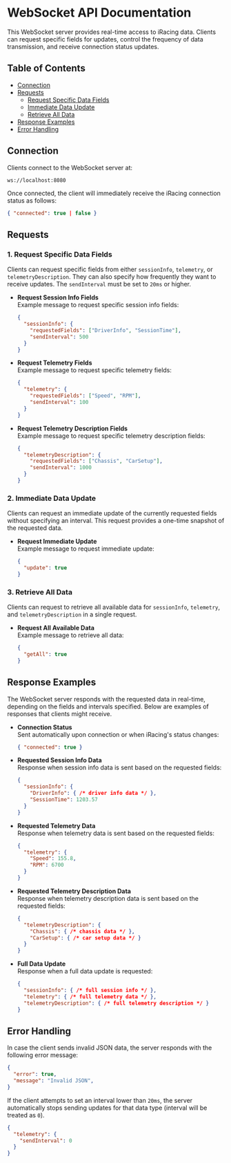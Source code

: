 # WebSocket API Documentation

This WebSocket server provides real-time access to iRacing data. Clients can request specific fields for updates, control the frequency of data transmission, and receive connection status updates.

## Table of Contents

- [Connection](#connection)
- [Requests](#requests)
  - [Request Specific Data Fields](#request-specific-data-fields)
  - [Immediate Data Update](#immediate-data-update)
  - [Retrieve All Data](#retrieve-all-data)
- [Response Examples](#response-examples)
- [Error Handling](#error-handling)

## Connection

Clients connect to the WebSocket server at:
```
ws://localhost:8080
```

Once connected, the client will immediately receive the iRacing connection status as follows:
```json
{ "connected": true | false }
```

## Requests

### 1. Request Specific Data Fields

Clients can request specific fields from either `sessionInfo`, `telemetry`, or `telemetryDescription`. They can also specify how frequently they want to receive updates. The `sendInterval` must be set to `20ms` or higher.

- **Request Session Info Fields**  
  Example message to request specific session info fields:
  ```json
  {
    "sessionInfo": {
      "requestedFields": ["DriverInfo", "SessionTime"],
      "sendInterval": 500
    }
  }
  ```

- **Request Telemetry Fields**  
  Example message to request specific telemetry fields:
  ```json
  {
    "telemetry": {
      "requestedFields": ["Speed", "RPM"],
      "sendInterval": 100
    }
  }
  ```

- **Request Telemetry Description Fields**  
  Example message to request specific telemetry description fields:
  ```json
  {
    "telemetryDescription": {
      "requestedFields": ["Chassis", "CarSetup"],
      "sendInterval": 1000
    }
  }
  ```

### 2. Immediate Data Update

Clients can request an immediate update of the currently requested fields without specifying an interval. This request provides a one-time snapshot of the requested data.

- **Request Immediate Update**  
  Example message to request immediate update:
  ```json
  {
    "update": true
  }
  ```

### 3. Retrieve All Data

Clients can request to retrieve all available data for `sessionInfo`, `telemetry`, and `telemetryDescription` in a single request.

- **Request All Available Data**  
  Example message to retrieve all data:
  ```json
  {
    "getAll": true
  }
  ```

## Response Examples

The WebSocket server responds with the requested data in real-time, depending on the fields and intervals specified. Below are examples of responses that clients might receive.

- **Connection Status**  
  Sent automatically upon connection or when iRacing's status changes:
  ```json
  { "connected": true }
  ```

- **Requested Session Info Data**  
  Response when session info data is sent based on the requested fields:
  ```json
  {
    "sessionInfo": {
      "DriverInfo": { /* driver info data */ },
      "SessionTime": 1203.57
    }
  }
  ```

- **Requested Telemetry Data**  
  Response when telemetry data is sent based on the requested fields:
  ```json
  {
    "telemetry": {
      "Speed": 155.8,
      "RPM": 6700
    }
  }
  ```

- **Requested Telemetry Description Data**  
  Response when telemetry description data is sent based on the requested fields:
  ```json
  {
    "telemetryDescription": {
      "Chassis": { /* chassis data */ },
      "CarSetup": { /* car setup data */ }
    }
  }
  ```

- **Full Data Update**  
  Response when a full data update is requested:
  ```json
  {
    "sessionInfo": { /* full session info */ },
    "telemetry": { /* full telemetry data */ },
    "telemetryDescription": { /* full telemetry description */ }
  }
  ```

## Error Handling

In case the client sends invalid JSON data, the server responds with the following error message:
```json
{
  "error": true,
  "message": "Invalid JSON",
}
```

If the client attempts to set an interval lower than `20ms`, the server automatically stops sending updates for that data type (interval will be treated as `0`).

```json
{
  "telemetry": {
    "sendInterval": 0
  }
}
```
